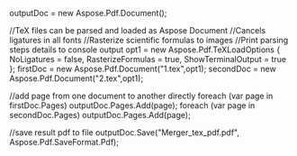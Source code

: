 
outputDoc = new Aspose.Pdf.Document();

//TeX files can be parsed and loaded as Aspose Document
//Cancels ligatures in all fonts
//Rasterize scientific formulas to images 
//Print parsing steps details to console output
opt1 = new Aspose.Pdf.TeXLoadOptions
{
    NoLigatures = false,
    RasterizeFormulas = true,
    ShowTerminalOutput = true
};
firstDoc = new Aspose.Pdf.Document("1.tex",opt1);
secondDoc = new Aspose.Pdf.Document("2.tex",opt1);

//add page from one document to another directly
foreach (var page in firstDoc.Pages)
    outputDoc.Pages.Add(page);
foreach (var page in secondDoc.Pages)
    outputDoc.Pages.Add(page);

//save result pdf to file
outputDoc.Save("Merger_tex_pdf.pdf", Aspose.Pdf.SaveFormat.Pdf);